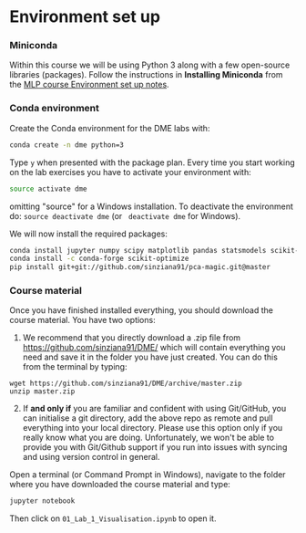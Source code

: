 # Environment set up

### Miniconda ###

Within this course we will be using Python 3 along with a few open-source libraries (packages). Follow the instructions in **Installing Miniconda** from the [MLP course Environment set up 
notes](https://github.com/sinziana91/mlpractical/blob/mlp2017-8/master/notes/environment-set-up.md). 

### Conda environment ###

Create the Conda environment for the DME labs with:

```bash
conda create -n dme python=3
```

Type `y` when presented with the package plan. Every time you start working on the lab exercises you have to activate your environment with:

```bash
source activate dme
```

omitting "source" for a Windows installation. To deactivate the environment do: `source deactivate dme` (or ` deactivate dme` for Windows).

We will now install the required packages:

```bash
conda install jupyter numpy scipy matplotlib pandas statsmodels scikit-learn seaborn
conda install -c conda-forge scikit-optimize
pip install git+git://github.com/sinziana91/pca-magic.git@master
```


### Course material ###

Once you have finished installed everything, you should download the course material. You have two options:
  1. We recommend that you directly download a .zip file from https://github.com/sinziana91/DME/ which will contain everything you need and save it in the folder you have just created. You can do this from the terminal by typing:
  
    wget https://github.com/sinziana91/DME/archive/master.zip
    unzip master.zip
    
  2. If **and only if** you are familiar and confident with using Git/GitHub, you can initialise a git directory, add the above repo as remote and pull everything into your local directory. Please use this option only if you really know what you are doing. Unfortunately, we won't be able to provide you with Git/Github support if you run into issues with syncing and using version control in general.

Open a terminal (or Command Prompt in Windows), navigate to the folder where you have downloaded the course material and type:

  ```bash
  jupyter notebook
  ```

Then click on `01_Lab_1_Visualisation.ipynb` to open it.
